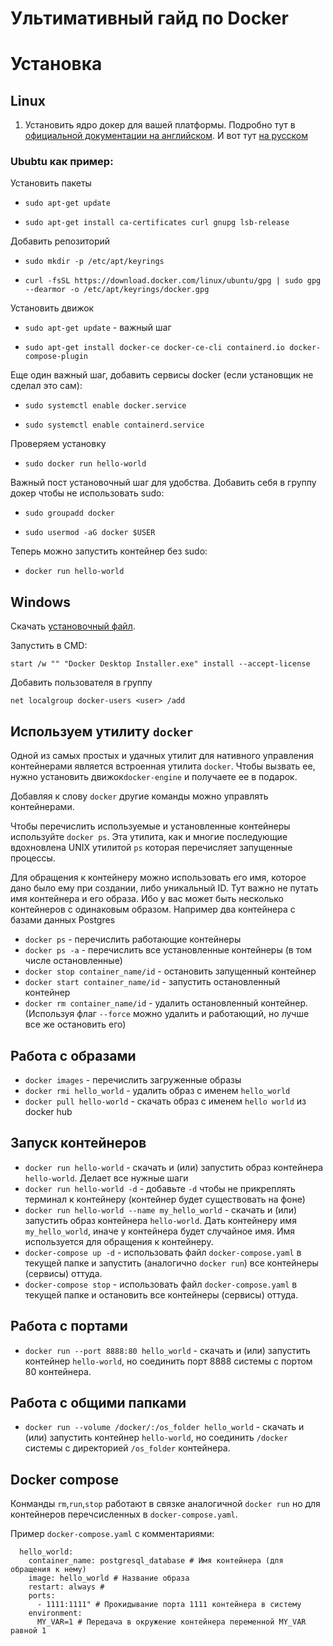 # Ультимативный гайд по Docker



# Установка

## Linux

1. Установить ядро докер для вашей платформы. Подробно тут в [официальной документации на английском](https://docs.docker.com/engine/install/ubuntu/). И вот тут [на русском](https://www.digitalocean.com/community/tutorials/how-to-install-and-use-docker-on-ubuntu-20-04-ru)

### Ububtu как пример:

Установить пакеты

* `sudo apt-get update`

* `sudo apt-get install ca-certificates curl gnupg lsb-release`

Добавить репозиторий

* `sudo mkdir -p /etc/apt/keyrings`

* `curl -fsSL https://download.docker.com/linux/ubuntu/gpg | sudo gpg --dearmor -o /etc/apt/keyrings/docker.gpg`

Установить движок

* `sudo apt-get update` - важный шаг

* `sudo apt-get install docker-ce docker-ce-cli containerd.io docker-compose-plugin`


Еще один важный шаг, добавить сервисы docker (если установщик не сделал это сам):

* `sudo systemctl enable docker.service`

* `sudo systemctl enable containerd.service`

Проверяем установку

* `sudo docker run hello-world`

Важный пост установочный шаг для удобства. Добавить себя в группу докер чтобы не использовать sudo:

* `sudo groupadd docker`

* `sudo usermod -aG docker $USER`

Теперь можно запустить контейнер без sudo:

* `docker run hello-world`

## Windows

Скачать [установочный файл](https://desktop.docker.com/win/main/amd64/Docker%20Desktop%20Installer.exe).

Запустить в CMD:

`start /w "" "Docker Desktop Installer.exe" install --accept-license`

Добавить пользователя в группу

`net localgroup docker-users <user> /add`

## Используем утилиту `docker`

Одной из самых простых и удачных утилит для нативного управления контейнерами является встроенная утилита `docker`.
Чтобы вызвать ее, нужно установить движок`docker-engine` и получаете ее в подарок. 

Добавляя к слову `docker` другие команды можно управлять контейнерами.

Чтобы перечислить используемые и установленные контейнеры используйте `docker ps`. Эта утилита, как и многие последующие вдохновлена UNIX утилитой `ps` которая перечисляет запущенные процессы.

Для обращения к контейнеру можно использовать его имя, которое дано было ему при создании, либо уникальный ID. Тут важно не путать имя контейнера и его образа. Ибо у вас может быть несколько контейнеров с одинаковым образом. Например два контейнера с базами данных Postgres

* `docker ps` - перечислить работающие контейнеры
* `docker ps -a` - перечислить все установленные контейнеры (в том числе остановленные)
* `docker stop container_name/id` - остановить запущенный контейнер
* `docker start container_name/id` - запустить остановленный контейнер
* `docker rm container_name/id` - удалить остановленный контейнер. (Используя флаг `--force` можно удалить и работающий, но лучше все же остановить его)


## Работа с образами

* `docker images` - перечислить загруженные образы
* `docker rmi hello_world` - удалить образ с именем `hello_world`
* `docker pull hello-world` - скачать образ с именем `hello world` из docker hub

## Запуск контейнеров

* `docker run hello-world` - скачать и (или) запустить образ контейнера `hello-world`. Делает все нужные шаги
* `docker run hello-world -d` - добавьте `-d` чтобы не прикреплять терминал к контейнеру (контейнер будет существовать на фоне)
* `docker run hello-world --name my_hello_world` - скачать и (или) запустить образ контейнера `hello-world`. Дать контейнеру имя `my_hello_world`, иначе у контейнера будет случайное имя. Имя используется для обращения к контейнеру.
* `docker-compose up -d` - использовать файл `docker-compose.yaml` в текущей папке и запустить (аналогично `docker run`) все контейнеры (сервисы) оттуда.
* `docker-compose stop` - использовать файл `docker-compose.yaml` в текущей папке и остановить все контейнеры (сервисы) оттуда.

## Работа с портами

* `docker run --port 8888:80 hello_world` - скачать и (или) запустить контейнер `hello-world`, но соединить порт 8888 системы с портом 80 контейнера.

## Работа с общими папками

* `docker run --volume /docker/:/os_folder hello_world` - скачать и (или) запустить контейнер `hello-world`, но соединить `/docker` системы с директорией `/os_folder` контейнера.

## Docker compose

Конманды `rm`,`run`,`stop` работают в связке аналогичной `docker run` но для контейнеров перечсисленных в `docker-compose.yaml`.

Пример `docker-compose.yaml` с комментариями:

```
  hello_world:
    container_name: postgresql_database # Имя контейнера (для обращения к нему)
    image: hello_world # Название образа
    restart: always #
    ports:
      - 1111:1111" # Прокидывание порта 1111 контейнера в систему
    environment:
      MY_VAR=1 # Передача в окружение контейнера переменной MY_VAR равной 1

```